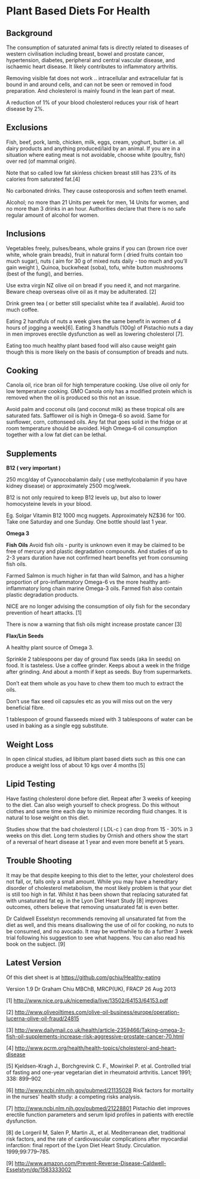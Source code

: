 # **Plant Based Diets For Health** #

## **Background** ##

The consumption of saturated animal fats is directly related to diseases of western civilisation including breast, bowel and prostate cancer, hypertension, diabetes, peripheral and central vascular disease, and ischaemic heart disease.  It likely contributes to inflammatory arthritis.

Removing visible fat does not work .. intracellular and extracellular fat is bound in and around cells, and can not be seen or removed in food preparation.  And cholesterol is mainly found in the lean part of meat.

A reduction of 1% of your blood cholesterol reduces your risk of heart disease by 2%.

## **Exclusions** ##

Fish, beef, pork, lamb, chicken, milk, eggs, cream, yoghurt,  butter i.e. all dairy products and anything produced/laid by an animal.  If you are in a situation where eating meat is not avoidable, choose white (poultry, fish) over red (of mammal origin).

Note that so called low fat skinless chicken breast still has 23% of its calories from saturated fat.[4]

No carbonated drinks.  They cause osteoporosis and soften teeth enamel.  

Alcohol; no more than 21 Units per week for men, 14 Units for women, and no more than 3 drinks in an hour.  Authorities declare that there is no safe regular amount of alcohol for women.

## **Inclusions** ##

Vegetables freely, pulses/beans, whole grains if you can (brown rice over white, whole grain breads), fruit in natural form ( dried fruits contain too much sugar), nuts ( aim for 30 g of mixed nuts daily - too much and you’ll gain weight ), Quinoa, buckwheat (soba), tofu, white button mushrooms (best of the fungi), and berries.

Use extra virgin NZ olive oil on bread if you need it, and not margarine.  Beware cheap overseas olive oil as it may be adulterated. [2]

Drink green tea ( or better still specialist white tea if available).  Avoid too much coffee. 

Eating 2 handfuls of nuts a week gives the same benefit in women of 4 hours of jogging a week[6].  Eating 3 handfuls (100g) of Pistachio nuts a day in men improves erectile dysfunction as well as lowering cholesterol [7].

Eating too much healthy plant based food will also cause weight gain though this is more likely on the basis of consumption of breads and nuts.

## **Cooking** ##

Canola oil, rice bran oil for high temperature cooking.  Use olive oil only for low temperature cooking.  GMO Canola only has a modified protein which is removed when the oil is produced so this not an issue.  

Avoid palm and coconut oils (and coconut milk) as these tropical oils are saturated fats.  Safflower oil is high in Omega-6 so avoid.  Same for sunflower, corn, cottonseed oils.  Any fat that goes solid in the fridge or at room temperature should be avoided.  High Omega-6 oil consumption together with a low fat diet can be lethal.

## **Supplements** ##

**B12 ( very important )**

250 mcg/day of Cyanocobalamin daily ( use methylcobalamin if you have kidney disease)
or
approximately 2500 mcg/week.

B12 is not only required to keep B12 levels up, but also to lower homocysteine levels in your blood.

Eg. Solgar Vitamin B12 1000 mcg nuggets.  Approximately NZ$36 for 100.  Take one Saturday and one Sunday.  One bottle should last 1 year.

**Omega 3**

**Fish Oils**
Avoid fish oils - purity is unknown even it may be claimed to be free of mercury and plastic degradation compounds.  And studies of up to 2-3 years duration have not confirmed heart benefits yet from consuming fish oils.

Farmed Salmon is much higher in fat than wild Salmon, and has a higher proportion of pro-inflammatory Omega-6 vs the more healthy anti-inflammatory long chain marine Omega-3 oils. Farmed fish also contain plastic degradation products.

NICE are no longer advising the consumption of oily fish for the secondary prevention of heart attacks. [1]

There is now a warning that fish oils might increase prostate cancer [3]

**Flax/Lin Seeds**

A healthy plant source of Omega 3.
 
Sprinkle 2 tablespoons per day of ground flax seeds (aka lin seeds) on food.  It is tasteless. Use a coffee grinder. Keeps about a week in the fridge after grinding.  And about a month if kept as seeds.  Buy from supermarkets.

Don’t eat them whole as you have to chew them too much to extract the oils.

Don’t use flax seed oil capsules etc as you will miss out on the very beneficial fibre.

1 tablespoon of ground flaxseeds mixed with 3 tablespoons of water can be used in baking as a single egg substitute.

## Weight Loss ##

In open clinical studies, ad libitum plant based diets such as this one can produce a weight loss of about 10 kgs over 4 months [5]

## **Lipid Testing** ##

Have fasting cholesterol done before diet. Repeat after 3 weeks of keeping to the diet. Can also weigh yourself to check progress.  Do this without clothes and same time each day to minimize recording fluid changes.  It is natural to lose weight on this diet.

Studies show that the bad cholesterol ( LDL-c ) can drop from 15 - 30% in 3 weeks on this diet.  Long term studies by Ornish and others show the start of a reversal of heart disease at 1 year and even more benefit at 5 years.

## **Trouble Shooting** ##

It may be that despite keeping to this diet to the letter, your cholesterol does not fall, or, falls only a small amount.  While you may have a hereditary disorder of cholesterol metabolism, the most likely problem is that your diet is still too high in fat.  Whilst it has been shown that replacing saturated fat with unsaturated fat eg. in the Lyon Diet Heart Study [8] improves outcomes, others believe that removing unsaturated fat is even better.

Dr Caldwell Esselstyn recommends removing all unsaturated fat from the diet as well, and this means disallowing the use of oil for cooking, no nuts to be consumed, and no avocado.  It may be worthwhile to do a further 3 week trial following his suggestion to see what happens.  You can also read his book on the subject. [9]

## Latest Version ##

Of this diet sheet is at https://github.com/gchiu/Healthy-eating

Version 1.9 Dr Graham Chiu MBChB, MRCP(UK), FRACP 26 Aug 2013

[1] http://www.nice.org.uk/nicemedia/live/13502/64153/64153.pdf

[2] http://www.oliveoiltimes.com/olive-oil-business/europe/operation-lucerna-olive-oil-fraud/24815

[3] http://www.dailymail.co.uk/health/article-2359466/Taking-omega-3-fish-oil-supplements-increase-risk-aggressive-prostate-cancer-70.html

[4] http://www.pcrm.org/health/health-topics/cholesterol-and-heart-disease

[5] Kjeldsen-Kragh J., Borchgrevink C. F., Mowinkel P. et al.
Controlled trial of fasting and one-year vegetarian diet in
rheumatoid arthritis. Lancet 1991; 338: 899–902	

[6] http://www.ncbi.nlm.nih.gov/pubmed/21135028 Risk factors for mortality in the nurses' health study: a competing risks analysis.

[7] http://www.ncbi.nlm.nih.gov/pubmed/21228801 Pistachio diet improves erectile function parameters and serum lipid profiles in patients with erectile dysfunction.

[8] de Lorgeril M, Salen P, Martin JL, et al. Mediterranean diet, traditional risk factors, and the rate of cardiovascular complications after myocardial infarction: final report of the Lyon Diet Heart Study. Circulation. 1999;99:779–785.

[9] http://www.amazon.com/Prevent-Reverse-Disease-Caldwell-Esselstyn/dp/1583333002
